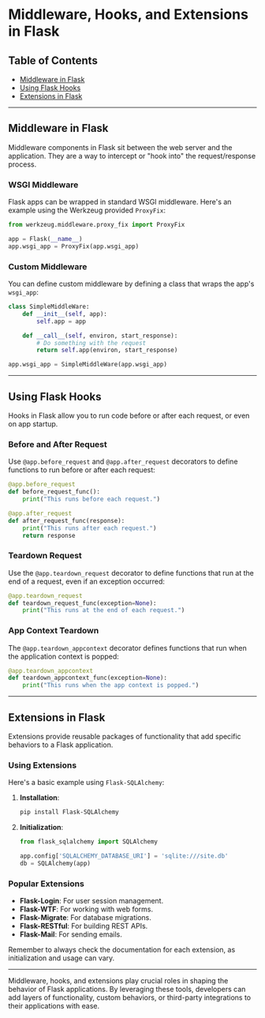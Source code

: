 # Middleware, Hooks, and Extensions in Flask

## Table of Contents

- [Middleware in Flask](#middleware-in-flask)
- [Using Flask Hooks](#using-flask-hooks)
- [Extensions in Flask](#extensions-in-flask)

---

## Middleware in Flask

Middleware components in Flask sit between the web server and the application. They are a way to intercept or "hook into" the request/response process.

### WSGI Middleware

Flask apps can be wrapped in standard WSGI middleware. Here's an example using the Werkzeug provided `ProxyFix`:

```python
from werkzeug.middleware.proxy_fix import ProxyFix

app = Flask(__name__)
app.wsgi_app = ProxyFix(app.wsgi_app)
```

### Custom Middleware

You can define custom middleware by defining a class that wraps the app's `wsgi_app`:

```python
class SimpleMiddleWare:
    def __init__(self, app):
        self.app = app

    def __call__(self, environ, start_response):
        # Do something with the request
        return self.app(environ, start_response)

app.wsgi_app = SimpleMiddleWare(app.wsgi_app)
```

---

## Using Flask Hooks

Hooks in Flask allow you to run code before or after each request, or even on app startup.

### Before and After Request

Use `@app.before_request` and `@app.after_request` decorators to define functions to run before or after each request:

```python
@app.before_request
def before_request_func():
    print("This runs before each request.")

@app.after_request
def after_request_func(response):
    print("This runs after each request.")
    return response
```

### Teardown Request

Use the `@app.teardown_request` decorator to define functions that run at the end of a request, even if an exception occurred:

```python
@app.teardown_request
def teardown_request_func(exception=None):
    print("This runs at the end of each request.")
```

### App Context Teardown

The `@app.teardown_appcontext` decorator defines functions that run when the application context is popped:

```python
@app.teardown_appcontext
def teardown_appcontext_func(exception=None):
    print("This runs when the app context is popped.")
```

---

## Extensions in Flask

Extensions provide reusable packages of functionality that add specific behaviors to a Flask application.

### Using Extensions

Here's a basic example using `Flask-SQLAlchemy`:

1. **Installation**:

   ```bash
   pip install Flask-SQLAlchemy
   ```

2. **Initialization**:

   ```python
   from flask_sqlalchemy import SQLAlchemy

   app.config['SQLALCHEMY_DATABASE_URI'] = 'sqlite:///site.db'
   db = SQLAlchemy(app)
   ```

### Popular Extensions

- **Flask-Login**: For user session management.
- **Flask-WTF**: For working with web forms.
- **Flask-Migrate**: For database migrations.
- **Flask-RESTful**: For building REST APIs.
- **Flask-Mail**: For sending emails.

Remember to always check the documentation for each extension, as initialization and usage can vary.

---

Middleware, hooks, and extensions play crucial roles in shaping the behavior of Flask applications. By leveraging these tools, developers can add layers of functionality, custom behaviors, or third-party integrations to their applications with ease.
